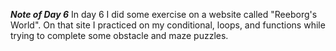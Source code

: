 ***Note of Day 6***
In day 6 I did some exercise on a website called "Reeborg's World". On that site I practiced on my conditional, loops, and functions while trying to complete some obstacle and maze puzzles.